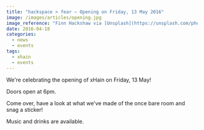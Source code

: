 ```yaml
---
title: "hackspace > fear – Opening on Friday, 13 May 2016"
image: /images/articles/opening.jpg
image_reference: "Finn Hackshaw via [Unsplash](https://unsplash.com/photos/FQgI8AD-BSg) ([CC0](https://creativecommons.org/publicdomain/zero/1.0/deed.de))"
date: 2016-04-18
categories:
  - news
  - events
tags:
  - xhain
  - events
---
```


We're celebrating the opening of xHain on Friday, 13 May!

Doors open at 6pm.

Come over, have a look at what we've made of the once bare room and snag a sticker!

Music and drinks are available.
